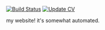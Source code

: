 [![Build Status](https://travis-ci.com/arjunsavel/arjunsavel.github.io.svg?branch=website
)](https://travis-ci.com/arjunsavel/arjunsavel.github.io) [![Update CV](https://github.com/arjunsavel/arjunsavel.github.io/actions/workflows/cv_add.yml/badge.svg)](https://github.com/arjunsavel/arjunsavel.github.io/actions/workflows/cv_add.yml)

my website! it's somewhat automated.
